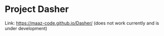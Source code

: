 # Project Dasher
Link: https://maaz-code.github.io/Dasher/ (does not work currently and is under development) 
